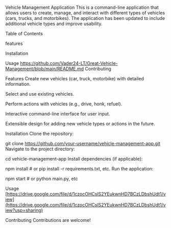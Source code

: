Vehicle Management Application
This is a command-line application that allows users to create, manage, and interact with different types of vehicles (cars, trucks, and motorbikes). The application has been updated to include additional vehicle types and improve usability.

Table of Contents

features

Installation

Usage
https://github.com/Vader24-LT/Great-Vehicle-Management/blob/main/README.md
Contributing

Features
Create new vehicles (car, truck, motorbike) with detailed information.

Select and use existing vehicles.

Perform actions with vehicles (e.g., drive, honk, refuel).

Interactive command-line interface for user input.

Extensible design for adding new vehicle types or actions in the future.

Installation
Clone the repository:

git clone https://github.com/your-username/vehicle-management-app.git
Navigate to the project directory:

cd vehicle-management-app
Install dependencies (if applicable):

npm install  # or pip install -r requirements.txt, etc.
Run the application:

npm start  # or python main.py, etc

Usage
[https://drive.google.com/file/d/1czocOHCslS2YEukwnHD7BCzLDbshUdt1/view](https://drive.google.com/file/d/1czocOHCslS2YEukwnHD7BCzLDbshUdt1/view?usp=sharing)

Contributing
Contributions are welcome! 
